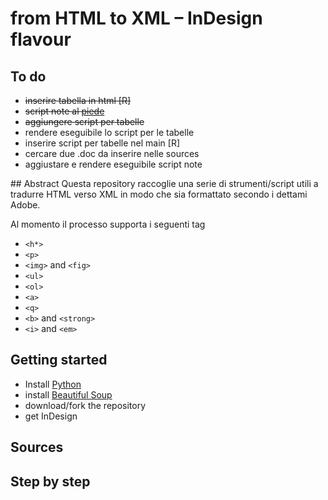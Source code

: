 from HTML to XML – InDesign flavour
=============================

## To do
* ~~inserire tabella in html [R]~~
* ~~script note al [piede](http://www.indiscripts.com/post/2010/04/refoot-convert-markup-text-into-indesign-footnotes "Title")~~
* ~~aggiungere script per tabelle~~
* rendere eseguibile lo script per le tabelle
* inserire script per tabelle nel main [R]
* cercare due .doc da inserire nelle sources
* aggiustare e rendere eseguibile script note


## Abstract
Questa repository raccoglie una serie di strumenti/script utili a tradurre HTML verso XML in modo che sia formattato secondo i dettami Adobe.

Al momento il processo supporta i seguenti tag

* `<h*>`
* `<p>`
* `<img>` and `<fig>`
* `<ul>`
* `<ol>`
* `<a>`
* `<q>`
* `<b>` and `<strong>`
* `<i>` and `<em>`


## Getting started
* Install [Python](https://www.python.org/)
* install [Beautiful Soup](http://www.crummy.com/software/BeautifulSoup/)
* download/fork the repository
* get InDesign

## Sources

## Step by step